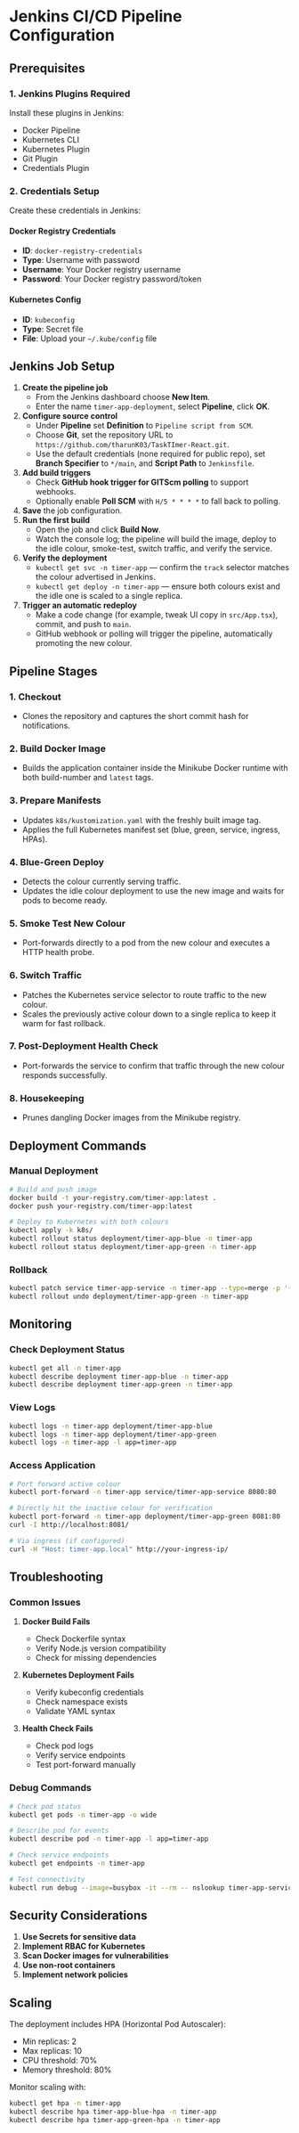 # Jenkins CI/CD Pipeline Configuration

## Prerequisites

### 1. Jenkins Plugins Required
Install these plugins in Jenkins:
- Docker Pipeline
- Kubernetes CLI
- Kubernetes Plugin
- Git Plugin
- Credentials Plugin

### 2. Credentials Setup
Create these credentials in Jenkins:

#### Docker Registry Credentials
- **ID**: `docker-registry-credentials`
- **Type**: Username with password
- **Username**: Your Docker registry username
- **Password**: Your Docker registry password/token

#### Kubernetes Config
- **ID**: `kubeconfig`
- **Type**: Secret file
- **File**: Upload your `~/.kube/config` file

## Jenkins Job Setup

1. **Create the pipeline job**
   - From the Jenkins dashboard choose **New Item**.
   - Enter the name `timer-app-deployment`, select **Pipeline**, click **OK**.
2. **Configure source control**
   - Under **Pipeline** set **Definition** to `Pipeline script from SCM`.
   - Choose **Git**, set the repository URL to `https://github.com/tharunK03/TaskTImer-React.git`.
   - Use the default credentials (none required for public repo), set **Branch Specifier** to `*/main`, and **Script Path** to `Jenkinsfile`.
3. **Add build triggers**
   - Check **GitHub hook trigger for GITScm polling** to support webhooks.
   - Optionally enable **Poll SCM** with `H/5 * * * *` to fall back to polling.
4. **Save** the job configuration.
5. **Run the first build**
   - Open the job and click **Build Now**.
   - Watch the console log; the pipeline will build the image, deploy to the idle colour, smoke-test, switch traffic, and verify the service.
6. **Verify the deployment**
   - `kubectl get svc -n timer-app` — confirm the `track` selector matches the colour advertised in Jenkins.
   - `kubectl get deploy -n timer-app` — ensure both colours exist and the idle one is scaled to a single replica.
7. **Trigger an automatic redeploy**
   - Make a code change (for example, tweak UI copy in `src/App.tsx`), commit, and push to `main`.
   - GitHub webhook or polling will trigger the pipeline, automatically promoting the new colour.

## Pipeline Stages

### 1. Checkout
- Clones the repository and captures the short commit hash for notifications.

### 2. Build Docker Image
- Builds the application container inside the Minikube Docker runtime with both build-number and `latest` tags.

### 3. Prepare Manifests
- Updates `k8s/kustomization.yaml` with the freshly built image tag.
- Applies the full Kubernetes manifest set (blue, green, service, ingress, HPAs).

### 4. Blue-Green Deploy
- Detects the colour currently serving traffic.
- Updates the idle colour deployment to use the new image and waits for pods to become ready.

### 5. Smoke Test New Colour
- Port-forwards directly to a pod from the new colour and executes a HTTP health probe.

### 6. Switch Traffic
- Patches the Kubernetes service selector to route traffic to the new colour.
- Scales the previously active colour down to a single replica to keep it warm for fast rollback.

### 7. Post-Deployment Health Check
- Port-forwards the service to confirm that traffic through the new colour responds successfully.

### 8. Housekeeping
- Prunes dangling Docker images from the Minikube registry.

## Deployment Commands

### Manual Deployment
```bash
# Build and push image
docker build -t your-registry.com/timer-app:latest .
docker push your-registry.com/timer-app:latest

# Deploy to Kubernetes with both colours
kubectl apply -k k8s/
kubectl rollout status deployment/timer-app-blue -n timer-app
kubectl rollout status deployment/timer-app-green -n timer-app
```

### Rollback
```bash
kubectl patch service timer-app-service -n timer-app --type=merge -p '{"spec":{"selector":{"app":"timer-app","track":"blue"}}}'
kubectl rollout undo deployment/timer-app-green -n timer-app
```

## Monitoring

### Check Deployment Status
```bash
kubectl get all -n timer-app
kubectl describe deployment timer-app-blue -n timer-app
kubectl describe deployment timer-app-green -n timer-app
```

### View Logs
```bash
kubectl logs -n timer-app deployment/timer-app-blue
kubectl logs -n timer-app deployment/timer-app-green
kubectl logs -n timer-app -l app=timer-app
```

### Access Application
```bash
# Port forward active colour
kubectl port-forward -n timer-app service/timer-app-service 8080:80

# Directly hit the inactive colour for verification
kubectl port-forward -n timer-app deployment/timer-app-green 8081:80
curl -I http://localhost:8081/

# Via ingress (if configured)
curl -H "Host: timer-app.local" http://your-ingress-ip/
```

## Troubleshooting

### Common Issues

1. **Docker Build Fails**
   - Check Dockerfile syntax
   - Verify Node.js version compatibility
   - Check for missing dependencies

2. **Kubernetes Deployment Fails**
   - Verify kubeconfig credentials
   - Check namespace exists
   - Validate YAML syntax

3. **Health Check Fails**
   - Check pod logs
   - Verify service endpoints
   - Test port-forward manually

### Debug Commands
```bash
# Check pod status
kubectl get pods -n timer-app -o wide

# Describe pod for events
kubectl describe pod -n timer-app -l app=timer-app

# Check service endpoints
kubectl get endpoints -n timer-app

# Test connectivity
kubectl run debug --image=busybox -it --rm -- nslookup timer-app-service.timer-app.svc.cluster.local
```

## Security Considerations

1. **Use Secrets for sensitive data**
2. **Implement RBAC for Kubernetes**
3. **Scan Docker images for vulnerabilities**
4. **Use non-root containers**
5. **Implement network policies**

## Scaling

The deployment includes HPA (Horizontal Pod Autoscaler):
- Min replicas: 2
- Max replicas: 10
- CPU threshold: 70%
- Memory threshold: 80%

Monitor scaling with:
```bash
kubectl get hpa -n timer-app
kubectl describe hpa timer-app-blue-hpa -n timer-app
kubectl describe hpa timer-app-green-hpa -n timer-app
```
